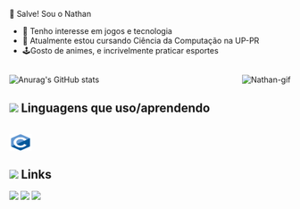 👋 Salve! Sou o Nathan 

- 👀 Tenho interesse em jogos e tecnologia
- 🌱 Atualmente estou cursando Ciência da Computação na UP-PR
- 🕹️Gosto de animes, e incrivelmente praticar esportes

 ##

![Anurag's GitHub stats](https://github-readme-stats.vercel.app/api?username=nathanhenriquy&show_icons=true&theme=algolia)
<img align="right" height="150 "  alt="Nathan-gif" src="https://o.remove.bg/downloads/a3191940-24b0-4290-8760-607732ce8d10/tumblr_b25632b53f308209e3cdc2703d9c95b7_63620539_1280-removebg-preview.png">

  ## <img height="80" src="https://www.icegif.com/wp-content/uploads/2021/12/icegif-1513.gif"/> Linguagens que uso/aprendendo

 <div style="display: inline_block"><br>
    <img align="center"  alt="Na-C" height="30" width="40" src="https://raw.githubusercontent.com/devicons/devicon/master/icons/c/c-original.svg">
  </div>
     
   
 ## <img height="80" src="https://media1.giphy.com/media/v1.Y2lkPTc5MGI3NjExZmM1MDkyMGZkODA4YWRlMzEzMjgxMWZlNjEwNmU3ZmU0YzBiNmJhYSZlcD12MV9pbnRlcm5hbF9naWZzX2dpZklkJmN0PXM/Ttozxmsw3F8XtsQg6q/giphy.gif"/> Links
  
  <div> 
  <a href="https://www.instagram.com/nathanhenriquy/" target="_blank"><img src="https://img.shields.io/badge/-Instagram-%23E4405F?style=for-the-badge&logo=instagram&logoColor=white" target="_blank"></a>
 	<a href="https://www.linkedin.com/in/nathan-henrique-lucindo-dos-santos-1566b4278/" target="_blank"><img src="https://img.shields.io/badge/-LinkedIn-%230077B5?style=for-the-badge&logo=linkedin&logoColor=white" target="_blank"></a> 
 	<a href="https://replit.com/@nathanhenriquy" target="_blank"><img src="https://img.shields.io/badge/replit-667881?style=for-the-badge&logo=replit&logoColor=orange" target="_blank"></a> 
 
  
</div>

